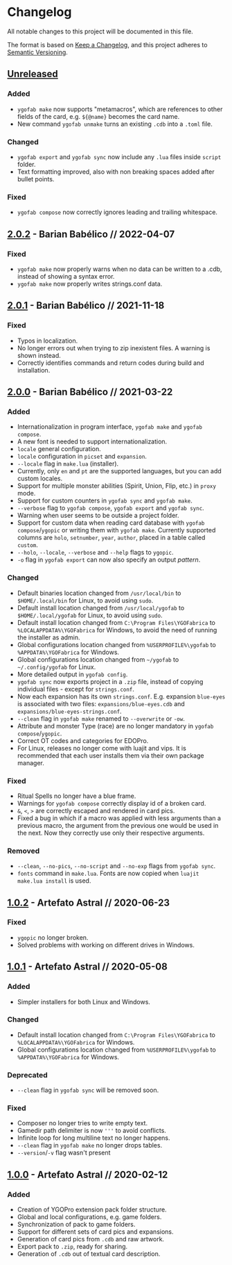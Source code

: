 # Changelog
All notable changes to this project will be documented in this file.

The format is based on [Keep a Changelog](https://keepachangelog.com/),
and this project adheres to [Semantic Versioning](https://semver.org/spec/v2.0.0.html).

## [Unreleased]
### Added
- `ygofab make` now supports "metamacros", which are references to other fields of the card, e.g. `${@name}` becomes the card name.
- New command `ygofab unmake` turns an existing `.cdb` into a `.toml` file.

### Changed
- `ygofab export` and `ygofab sync` now include any `.lua` files inside `script` folder.
- Text formatting improved, also with non breaking spaces added after bullet points.

### Fixed
- `ygofab compose` now correctly ignores leading and trailing whitespace.

## [2.0.2] - Barian Babélico // 2022-04-07
### Fixed
- `ygofab make` now properly warns when no data can be written to a .cdb, instead of showing a syntax error.
- `ygofab make` now properly writes strings.conf data.

## [2.0.1] - Barian Babélico // 2021-11-18
### Fixed
- Typos in localization.
- No longer errors out when trying to zip inexistent files. A warning is shown instead.
- Correctly identifies commands and return codes during build and installation.

## [2.0.0] - Barian Babélico // 2021-03-22
### Added
- Internationalization in program interface, `ygofab make` and `ygofab compose`.
- A new font is needed to support internationalization.
- `locale` general configuration.
- `locale` configuration in `picset` and `expansion`.
- `--locale` flag in `make.lua` (installer).
- Currently, only `en` and `pt` are the supported languages, but you can add custom locales. 
- Support for multiple monster abilities (Spirit, Union, Flip, etc.) in `proxy` mode.
- Support for custom counters in `ygofab sync` and `ygofab make`.
- `--verbose` flag to `ygofab compose`, `ygofab export` and `ygofab sync`.
- Warning when user seems to be outside a project folder.
- Support for custom data when reading card database with `ygofab compose`/`ygopic` or writing them with `ygofab make`. Currently supported columns are `holo`, `setnumber`, `year`, `author`, placed in a table called `custom`.
- `--holo`, `--locale`, `--verbose` and `--help` flags to `ygopic`.
- `-o` flag in `ygofab export` can now also specify an output _pattern_.

### Changed
- Default binaries location changed from `/usr/local/bin` to `$HOME/.local/bin` for Linux, to avoid using `sudo`.
- Default install location changed from `/usr/local/ygofab` to `$HOME/.local/ygofab` for Linux, to avoid using `sudo`.
- Default install location changed from `C:\Program Files\YGOFabrica` to `%LOCALAPPDATA%\YGOFabrica` for Windows, to avoid the need of running the installer as admin.
- Global configurations location changed from `%USERPROFILE%\ygofab` to `%APPDATA%\YGOFabrica` for Windows.
- Global configurations location changed from `~/ygofab` to `~/.config/ygofab` for Linux.
- More detailed output in `ygofab config`.
- `ygofab sync` now exports project in a `.zip` file, instead of copying individual files - except for `strings.conf`.
- Now each expansion has its own `strings.conf`. E.g. expansion `blue-eyes` is associated with two files: `expansions/blue-eyes.cdb` and `expansions/blue-eyes-strings.conf`.
- `--clean` flag in `ygofab make` renamed to `--overwrite` or `-ow`.
- Attribute and monster Type (race) are no longer mandatory in `ygofab compose`/`ygopic`.
- Correct OT codes and categories for EDOPro.
- For Linux, releases no longer come with luajit and vips. It is recommended that each user installs them via their own package manager.

### Fixed
- Ritual Spells no longer have a blue frame.
- Warnings for `ygofab compose` correctly display id of a broken card.
- `&`, `<`, `>` are correctly escaped and rendered in card pics.
- Fixed a bug in which if a macro was applied with less arguments than a previous macro, the argument from the previous one would be used in the next. Now they correctly use only their respective arguments.

### Removed
- `--clean`, `--no-pics`, `--no-script` and `--no-exp` flags from `ygofab sync`.
- `fonts` command in `make.lua`. Fonts are now copied when `luajit make.lua install` is used.

## [1.0.2] - Artefato Astral // 2020-06-23
### Fixed
- `ygopic` no longer broken.
- Solved problems with working on different drives in Windows.

## [1.0.1] - Artefato Astral // 2020-05-08
### Added
- Simpler installers for both Linux and Windows.

### Changed
- Default install location changed from `C:\Program Files\YGOFabrica` to `%LOCALAPPDATA%\YGOFabrica` for Windows.
- Global configurations location changed from `%USERPROFILE%\ygofab` to `%APPDATA%\YGOFabrica` for Windows.

### Deprecated
- `--clean` flag in `ygofab sync` will be removed soon.

### Fixed
- Composer no longer tries to write empty text.
- Gamedir path delimiter is now `'''` to avoid conflicts.
- Infinite loop for long multiline text no longer happens.
- `--clean` flag in `ygofab make` no longer drops tables.
- `--version`/`-v` flag wasn't present

## [1.0.0] - Artefato Astral // 2020-02-12
### Added
- Creation of YGOPro extension pack folder structure.
- Global and local configurations, e.g. game folders.
- Synchronization of pack to game folders.
- Support for different sets of card pics and expansions.
- Generation of card pics from `.cdb` and raw artwork.
- Export pack to `.zip`, ready for sharing.
- Generation of `.cdb` out of textual card description.

[Unreleased]: https://github.com/piface314/ygo-fabrica/compare/v1.0.0...HEAD
[2.0.2]: https://github.com/piface314/ygo-fabrica/compare/v2.0.1...v2.0.2
[2.0.1]: https://github.com/piface314/ygo-fabrica/compare/v2.0.0...v2.0.1
[2.0.0]: https://github.com/piface314/ygo-fabrica/compare/v1.0.2...v2.0.0
[1.0.2]: https://github.com/piface314/ygo-fabrica/compare/v1.0.1...v1.0.2
[1.0.1]: https://github.com/piface314/ygo-fabrica/compare/v1.0.0...v1.0.1
[1.0.0]: https://github.com/piface314/ygo-fabrica/releases/tag/v1.0.0
